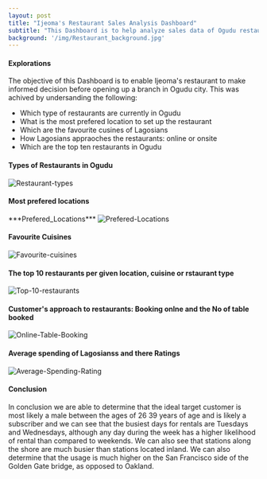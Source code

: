 ```yaml
---
layout: post
title: "Ijeoma's Restaurant Sales Analysis Dashboard"
subtitle: "This Dashboard is to help analyze sales data of Ogudu restaurants."
background: '/img/Restaurant_background.jpg'
---
```



<h4 class="section-heading">Explorations</h4>
<p>The objective of this Dashboard is to enable Ijeoma's restaurant to make informed decision before opening up a branch in Ogudu city. This was achived by undersanding the following:</p>
<ul>
  <li>Which type of restaurants are currently in Ogudu</li>
  <li>What is the most prefered location to set up the restaurant</li>
  <li>Which are the favourite cusines of Lagosians</li>
  <li>How Lagosians appraoches the restaurants: online or onsite</li>
  <li>Which are the top ten restaurants in Ogudu</li>
</ul>

<h4 class="section-heading">Types of Restaurants in Ogudu</h4>
<img src="https://i.ibb.co/Mpj5SpC/Restaurant-types.jpg" alt="Restaurant-types" border="0">

<h4 class="section-heading">Most prefered locations</h4>
***Prefered_Locations***
<img src="https://i.ibb.co/W0LQ3FJ/Prefered-Locations.jpg" alt="Prefered-Locations" border="0">


<h4 class="section-heading">Favourite Cuisines</h4>
<img src="https://i.ibb.co/sJkw7Lc/Favourite-cuisines.jpg" alt="Favourite-cuisines" border="0">


<h4 class="section-heading">The top 10 restaurants per given location, cuisine or rstaurant type</h4>
<img src="https://i.ibb.co/G2HTrXW/Top-10-restaurants.jpg" alt="Top-10-restaurants" border="0">


<h4 class="section-heading">Customer's approach to restaurants: Booking onlne and the No of table booked</h4>
<img src="https://i.ibb.co/G52h35y/Online-Table-Booking.jpg" alt="Online-Table-Booking" border="0">


<h4 class="section-heading">Average spending of Lagosianss and there Ratings</h4>
<img src="https://i.ibb.co/2YJRvWs/Average-Spending-Rating.jpg" alt="Average-Spending-Rating" border="0">


<h4 class="section-heading">Conclusion</h4>
<p>In conclusion we are able to determine that the ideal target
customer is most likely a male between the ages of 26 39 years
of age and is likely a subscriber and we can see that the busiest
days for rentals are Tuesdays and Wednesdays, although any day
during the week has a higher likelihood of rental than compared
to weekends. We can also see that stations along the shore are
much busier than stations located inland. We can also determine
that the usage is much higher on the San Francisco side of the
Golden Gate bridge, as opposed to Oakland.</p>
